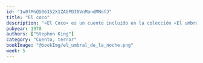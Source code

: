 ```yaml
---
id: "1w0fMhQ506152X1ZAGPDI8VnMandMNdfJ"
title: "El coco"
description: "«El Coco» es un cuento incluido en la colección «El umbral de la noche» de Stephen King, publicada en 1978. Este libro reúne varios de sus primeros relatos cortos, cada uno explorando distintos aspectos del terror psicológico y sobrenatural. En El Coco, King presenta una historia inquietante sobre el miedo a lo desconocido y las sombras que se esconden en la mente, uno de esos relatos breves que te deja pensando mucho después de terminarlo."
pubyear: 1978
authors: ["Stephen King"]
category: "Cuento, terror"
bookImage: "@bookImg/el_umbral_de_la_noche.png"
week: 5
---
```


